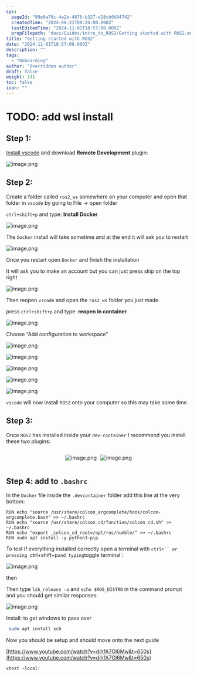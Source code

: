 ```yaml
---
sys:
  pageId: "89e0a78c-4e2b-4070-b327-d28cb0694742"
  createdTime: "2024-08-21T00:24:00.000Z"
  lastEditedTime: "2024-11-01T18:57:00.000Z"
  propFilepath: "docs/Guides/intro_to_ROS2/Getting started with ROS2.md"
title: "Getting started with ROS2"
date: "2024-11-01T18:57:00.000Z"
description: ""
tags:
  - "Onboarding"
author: "Overridden author"
draft: false
weight: 141
toc: false
icon: ""
---
```


# TODO: add wsl install

## Step 1:

[Install vscode](https://code.visualstudio.com/download) and download **Remote Development** plugin:

![image.png](https://prod-files-secure.s3.us-west-2.amazonaws.com/d518164a-d88e-44d1-a4ee-3adb3bd8bce0/efb52993-1881-4a40-b95e-6f020334f022/image.png?X-Amz-Algorithm=AWS4-HMAC-SHA256&X-Amz-Content-Sha256=UNSIGNED-PAYLOAD&X-Amz-Credential=ASIAZI2LB4662UNM5E7E%2F20250429%2Fus-west-2%2Fs3%2Faws4_request&X-Amz-Date=20250429T161032Z&X-Amz-Expires=3600&X-Amz-Security-Token=IQoJb3JpZ2luX2VjEPf%2F%2F%2F%2F%2F%2F%2F%2F%2F%2FwEaCXVzLXdlc3QtMiJGMEQCIDk7Bxmp2kpvBMLLQOyec7oIq%2BU%2ByEtSf4GWPnvLaP1cAiAQLmiqlLXg2Ee327uZf%2BDAv4LaGMme23Cy9vx%2FDdeoiCqIBAiQ%2F%2F%2F%2F%2F%2F%2F%2F%2F%2F8BEAAaDDYzNzQyMzE4MzgwNSIMh3cBpbThyE5JDoENKtwDlu6TR0Gj2pwTf%2BgSf0Q0Jvk4E%2FD2pDp50YjjR4nhG%2FhE9RHKBDLskkcRFeLaKSiArCt5qIwkNgLc2s2ADHBAnZ36%2FMLBvxRZzCVF%2FzvysjN3lOwduOncu67PQi6AHXobfee%2F%2Fw%2B6%2BHmVUkEmOCgsOz%2Bu56Sem6Io6kXBJUvWDG%2B2YOb9l312q8ztg8%2B5v4R%2Fx78i7iqM5EVnuES18tYC95z%2B48z2YVXymAcZDYTN2i2mKlaoM3IN2nk3Y2KyZhgnH8S%2FaUfPzsIltkif94unfCAmEoTtc3Q9EUCLiCgwvBlOHtyFB1vhLfT5Ze7AxPwGEai%2B8lD9NOycnmD0KHO6rPVpDOxjj5aFRGCI2%2Fc8GlBtpathqSeCybpJRwEoVkbjd6EzOxLxFsSsegUEH6vLYIoX9TFTeZjIVOF8xXxVjakk1vTvyEWQKiVh8FSSJfKDLNcf4TERRzGserW9i5j%2FuCOS9WxXmpdmT7s8T7egUDPhwK%2BH0OD5P2Wi3n%2BS5BS7PWiaOncN2IlriiYK%2FDCTS4dfZN%2BLZgOs%2FO3J2sDtD%2FUrOUzhKKYjiUHyajK%2FeMAgqApg%2BKttVcHlDrh4cALc4R9EudakBlieyhHHTobmQc8Mb7Qv3sf1tG22fcow09rDwAY6pgFWDQr6L3gT3%2BqnjPRnAPoJeI3VPMUKveuYgPpjzB8FuNd7ix99IKGLXbfebTnx75q2zks5llZDPzbLlIymgfR08IAcbHtfljy10IjDko3xrWZ%2FzfGfPyCxPuIxZGlofogT%2B4n%2Fx%2FnyIAHz2i3ChugTMXAQD88cZgHDfIAB%2BLQAZ7ya6yazW0%2Bw8u6QjM9zY2iwT1ovxonA%2F4cSX3udJQFb1eUf6CRP&X-Amz-Signature=578d9ce2d60855c274152b81d57d0c6b647d7ebdeb89705749d33c923f6a3d79&X-Amz-SignedHeaders=host&x-id=GetObject)

## Step 2:

Create a folder called `ros2_ws` somewhere on your computer and open that folder in `vscode` by going to File → open folder 

`ctrl+shift+p` and type: **Install Docker**

![image.png](https://prod-files-secure.s3.us-west-2.amazonaws.com/d518164a-d88e-44d1-a4ee-3adb3bd8bce0/2269dc0e-1cd5-47ff-bceb-c04ad9b2eab0/image.png?X-Amz-Algorithm=AWS4-HMAC-SHA256&X-Amz-Content-Sha256=UNSIGNED-PAYLOAD&X-Amz-Credential=ASIAZI2LB4662UNM5E7E%2F20250429%2Fus-west-2%2Fs3%2Faws4_request&X-Amz-Date=20250429T161032Z&X-Amz-Expires=3600&X-Amz-Security-Token=IQoJb3JpZ2luX2VjEPf%2F%2F%2F%2F%2F%2F%2F%2F%2F%2FwEaCXVzLXdlc3QtMiJGMEQCIDk7Bxmp2kpvBMLLQOyec7oIq%2BU%2ByEtSf4GWPnvLaP1cAiAQLmiqlLXg2Ee327uZf%2BDAv4LaGMme23Cy9vx%2FDdeoiCqIBAiQ%2F%2F%2F%2F%2F%2F%2F%2F%2F%2F8BEAAaDDYzNzQyMzE4MzgwNSIMh3cBpbThyE5JDoENKtwDlu6TR0Gj2pwTf%2BgSf0Q0Jvk4E%2FD2pDp50YjjR4nhG%2FhE9RHKBDLskkcRFeLaKSiArCt5qIwkNgLc2s2ADHBAnZ36%2FMLBvxRZzCVF%2FzvysjN3lOwduOncu67PQi6AHXobfee%2F%2Fw%2B6%2BHmVUkEmOCgsOz%2Bu56Sem6Io6kXBJUvWDG%2B2YOb9l312q8ztg8%2B5v4R%2Fx78i7iqM5EVnuES18tYC95z%2B48z2YVXymAcZDYTN2i2mKlaoM3IN2nk3Y2KyZhgnH8S%2FaUfPzsIltkif94unfCAmEoTtc3Q9EUCLiCgwvBlOHtyFB1vhLfT5Ze7AxPwGEai%2B8lD9NOycnmD0KHO6rPVpDOxjj5aFRGCI2%2Fc8GlBtpathqSeCybpJRwEoVkbjd6EzOxLxFsSsegUEH6vLYIoX9TFTeZjIVOF8xXxVjakk1vTvyEWQKiVh8FSSJfKDLNcf4TERRzGserW9i5j%2FuCOS9WxXmpdmT7s8T7egUDPhwK%2BH0OD5P2Wi3n%2BS5BS7PWiaOncN2IlriiYK%2FDCTS4dfZN%2BLZgOs%2FO3J2sDtD%2FUrOUzhKKYjiUHyajK%2FeMAgqApg%2BKttVcHlDrh4cALc4R9EudakBlieyhHHTobmQc8Mb7Qv3sf1tG22fcow09rDwAY6pgFWDQr6L3gT3%2BqnjPRnAPoJeI3VPMUKveuYgPpjzB8FuNd7ix99IKGLXbfebTnx75q2zks5llZDPzbLlIymgfR08IAcbHtfljy10IjDko3xrWZ%2FzfGfPyCxPuIxZGlofogT%2B4n%2Fx%2FnyIAHz2i3ChugTMXAQD88cZgHDfIAB%2BLQAZ7ya6yazW0%2Bw8u6QjM9zY2iwT1ovxonA%2F4cSX3udJQFb1eUf6CRP&X-Amz-Signature=1b2b9ced2c7c507722f204a9610322fcf665725124fd36e29da349bae41e936c&X-Amz-SignedHeaders=host&x-id=GetObject)

The `Docker` install will take sometime and at the end it will ask you to restart

![image.png](https://prod-files-secure.s3.us-west-2.amazonaws.com/d518164a-d88e-44d1-a4ee-3adb3bd8bce0/ed233f78-be33-4b1f-b89c-9c346c0e961e/image.png?X-Amz-Algorithm=AWS4-HMAC-SHA256&X-Amz-Content-Sha256=UNSIGNED-PAYLOAD&X-Amz-Credential=ASIAZI2LB4662UNM5E7E%2F20250429%2Fus-west-2%2Fs3%2Faws4_request&X-Amz-Date=20250429T161032Z&X-Amz-Expires=3600&X-Amz-Security-Token=IQoJb3JpZ2luX2VjEPf%2F%2F%2F%2F%2F%2F%2F%2F%2F%2FwEaCXVzLXdlc3QtMiJGMEQCIDk7Bxmp2kpvBMLLQOyec7oIq%2BU%2ByEtSf4GWPnvLaP1cAiAQLmiqlLXg2Ee327uZf%2BDAv4LaGMme23Cy9vx%2FDdeoiCqIBAiQ%2F%2F%2F%2F%2F%2F%2F%2F%2F%2F8BEAAaDDYzNzQyMzE4MzgwNSIMh3cBpbThyE5JDoENKtwDlu6TR0Gj2pwTf%2BgSf0Q0Jvk4E%2FD2pDp50YjjR4nhG%2FhE9RHKBDLskkcRFeLaKSiArCt5qIwkNgLc2s2ADHBAnZ36%2FMLBvxRZzCVF%2FzvysjN3lOwduOncu67PQi6AHXobfee%2F%2Fw%2B6%2BHmVUkEmOCgsOz%2Bu56Sem6Io6kXBJUvWDG%2B2YOb9l312q8ztg8%2B5v4R%2Fx78i7iqM5EVnuES18tYC95z%2B48z2YVXymAcZDYTN2i2mKlaoM3IN2nk3Y2KyZhgnH8S%2FaUfPzsIltkif94unfCAmEoTtc3Q9EUCLiCgwvBlOHtyFB1vhLfT5Ze7AxPwGEai%2B8lD9NOycnmD0KHO6rPVpDOxjj5aFRGCI2%2Fc8GlBtpathqSeCybpJRwEoVkbjd6EzOxLxFsSsegUEH6vLYIoX9TFTeZjIVOF8xXxVjakk1vTvyEWQKiVh8FSSJfKDLNcf4TERRzGserW9i5j%2FuCOS9WxXmpdmT7s8T7egUDPhwK%2BH0OD5P2Wi3n%2BS5BS7PWiaOncN2IlriiYK%2FDCTS4dfZN%2BLZgOs%2FO3J2sDtD%2FUrOUzhKKYjiUHyajK%2FeMAgqApg%2BKttVcHlDrh4cALc4R9EudakBlieyhHHTobmQc8Mb7Qv3sf1tG22fcow09rDwAY6pgFWDQr6L3gT3%2BqnjPRnAPoJeI3VPMUKveuYgPpjzB8FuNd7ix99IKGLXbfebTnx75q2zks5llZDPzbLlIymgfR08IAcbHtfljy10IjDko3xrWZ%2FzfGfPyCxPuIxZGlofogT%2B4n%2Fx%2FnyIAHz2i3ChugTMXAQD88cZgHDfIAB%2BLQAZ7ya6yazW0%2Bw8u6QjM9zY2iwT1ovxonA%2F4cSX3udJQFb1eUf6CRP&X-Amz-Signature=997c61be253a86d2d4de6a49c7bfe21c26f7f6bf514fc30518620e456db170a2&X-Amz-SignedHeaders=host&x-id=GetObject)

Once you restart open `Docker` and finish the installation

It will ask you to make an account but you can just press skip on the top right

![image.png](https://prod-files-secure.s3.us-west-2.amazonaws.com/d518164a-d88e-44d1-a4ee-3adb3bd8bce0/21010ad9-1659-4fd9-9f59-9932a09b2a3d/image.png?X-Amz-Algorithm=AWS4-HMAC-SHA256&X-Amz-Content-Sha256=UNSIGNED-PAYLOAD&X-Amz-Credential=ASIAZI2LB4662UNM5E7E%2F20250429%2Fus-west-2%2Fs3%2Faws4_request&X-Amz-Date=20250429T161032Z&X-Amz-Expires=3600&X-Amz-Security-Token=IQoJb3JpZ2luX2VjEPf%2F%2F%2F%2F%2F%2F%2F%2F%2F%2FwEaCXVzLXdlc3QtMiJGMEQCIDk7Bxmp2kpvBMLLQOyec7oIq%2BU%2ByEtSf4GWPnvLaP1cAiAQLmiqlLXg2Ee327uZf%2BDAv4LaGMme23Cy9vx%2FDdeoiCqIBAiQ%2F%2F%2F%2F%2F%2F%2F%2F%2F%2F8BEAAaDDYzNzQyMzE4MzgwNSIMh3cBpbThyE5JDoENKtwDlu6TR0Gj2pwTf%2BgSf0Q0Jvk4E%2FD2pDp50YjjR4nhG%2FhE9RHKBDLskkcRFeLaKSiArCt5qIwkNgLc2s2ADHBAnZ36%2FMLBvxRZzCVF%2FzvysjN3lOwduOncu67PQi6AHXobfee%2F%2Fw%2B6%2BHmVUkEmOCgsOz%2Bu56Sem6Io6kXBJUvWDG%2B2YOb9l312q8ztg8%2B5v4R%2Fx78i7iqM5EVnuES18tYC95z%2B48z2YVXymAcZDYTN2i2mKlaoM3IN2nk3Y2KyZhgnH8S%2FaUfPzsIltkif94unfCAmEoTtc3Q9EUCLiCgwvBlOHtyFB1vhLfT5Ze7AxPwGEai%2B8lD9NOycnmD0KHO6rPVpDOxjj5aFRGCI2%2Fc8GlBtpathqSeCybpJRwEoVkbjd6EzOxLxFsSsegUEH6vLYIoX9TFTeZjIVOF8xXxVjakk1vTvyEWQKiVh8FSSJfKDLNcf4TERRzGserW9i5j%2FuCOS9WxXmpdmT7s8T7egUDPhwK%2BH0OD5P2Wi3n%2BS5BS7PWiaOncN2IlriiYK%2FDCTS4dfZN%2BLZgOs%2FO3J2sDtD%2FUrOUzhKKYjiUHyajK%2FeMAgqApg%2BKttVcHlDrh4cALc4R9EudakBlieyhHHTobmQc8Mb7Qv3sf1tG22fcow09rDwAY6pgFWDQr6L3gT3%2BqnjPRnAPoJeI3VPMUKveuYgPpjzB8FuNd7ix99IKGLXbfebTnx75q2zks5llZDPzbLlIymgfR08IAcbHtfljy10IjDko3xrWZ%2FzfGfPyCxPuIxZGlofogT%2B4n%2Fx%2FnyIAHz2i3ChugTMXAQD88cZgHDfIAB%2BLQAZ7ya6yazW0%2Bw8u6QjM9zY2iwT1ovxonA%2F4cSX3udJQFb1eUf6CRP&X-Amz-Signature=37375ea062946d1c94f77f0def5ec5f38a17deab082c383eb091ef7875980720&X-Amz-SignedHeaders=host&x-id=GetObject)

Then reopen `vscode` and open the `ros2_ws` folder you just made

press `ctrl+shift+p` and type: **reopen in container**

![image.png](https://prod-files-secure.s3.us-west-2.amazonaws.com/d518164a-d88e-44d1-a4ee-3adb3bd8bce0/4e93b8c2-41ad-488c-8095-c74205196118/image.png?X-Amz-Algorithm=AWS4-HMAC-SHA256&X-Amz-Content-Sha256=UNSIGNED-PAYLOAD&X-Amz-Credential=ASIAZI2LB4662UNM5E7E%2F20250429%2Fus-west-2%2Fs3%2Faws4_request&X-Amz-Date=20250429T161032Z&X-Amz-Expires=3600&X-Amz-Security-Token=IQoJb3JpZ2luX2VjEPf%2F%2F%2F%2F%2F%2F%2F%2F%2F%2FwEaCXVzLXdlc3QtMiJGMEQCIDk7Bxmp2kpvBMLLQOyec7oIq%2BU%2ByEtSf4GWPnvLaP1cAiAQLmiqlLXg2Ee327uZf%2BDAv4LaGMme23Cy9vx%2FDdeoiCqIBAiQ%2F%2F%2F%2F%2F%2F%2F%2F%2F%2F8BEAAaDDYzNzQyMzE4MzgwNSIMh3cBpbThyE5JDoENKtwDlu6TR0Gj2pwTf%2BgSf0Q0Jvk4E%2FD2pDp50YjjR4nhG%2FhE9RHKBDLskkcRFeLaKSiArCt5qIwkNgLc2s2ADHBAnZ36%2FMLBvxRZzCVF%2FzvysjN3lOwduOncu67PQi6AHXobfee%2F%2Fw%2B6%2BHmVUkEmOCgsOz%2Bu56Sem6Io6kXBJUvWDG%2B2YOb9l312q8ztg8%2B5v4R%2Fx78i7iqM5EVnuES18tYC95z%2B48z2YVXymAcZDYTN2i2mKlaoM3IN2nk3Y2KyZhgnH8S%2FaUfPzsIltkif94unfCAmEoTtc3Q9EUCLiCgwvBlOHtyFB1vhLfT5Ze7AxPwGEai%2B8lD9NOycnmD0KHO6rPVpDOxjj5aFRGCI2%2Fc8GlBtpathqSeCybpJRwEoVkbjd6EzOxLxFsSsegUEH6vLYIoX9TFTeZjIVOF8xXxVjakk1vTvyEWQKiVh8FSSJfKDLNcf4TERRzGserW9i5j%2FuCOS9WxXmpdmT7s8T7egUDPhwK%2BH0OD5P2Wi3n%2BS5BS7PWiaOncN2IlriiYK%2FDCTS4dfZN%2BLZgOs%2FO3J2sDtD%2FUrOUzhKKYjiUHyajK%2FeMAgqApg%2BKttVcHlDrh4cALc4R9EudakBlieyhHHTobmQc8Mb7Qv3sf1tG22fcow09rDwAY6pgFWDQr6L3gT3%2BqnjPRnAPoJeI3VPMUKveuYgPpjzB8FuNd7ix99IKGLXbfebTnx75q2zks5llZDPzbLlIymgfR08IAcbHtfljy10IjDko3xrWZ%2FzfGfPyCxPuIxZGlofogT%2B4n%2Fx%2FnyIAHz2i3ChugTMXAQD88cZgHDfIAB%2BLQAZ7ya6yazW0%2Bw8u6QjM9zY2iwT1ovxonA%2F4cSX3udJQFb1eUf6CRP&X-Amz-Signature=9745a1cd0ad8165528d9c8b456df65c9fc5ec09d57efb3fbf194c465d42038b2&X-Amz-SignedHeaders=host&x-id=GetObject)

Choose “Add configuration to workspace”

![image.png](https://prod-files-secure.s3.us-west-2.amazonaws.com/d518164a-d88e-44d1-a4ee-3adb3bd8bce0/9560b282-5060-4989-ba37-97e7b2c22476/image.png?X-Amz-Algorithm=AWS4-HMAC-SHA256&X-Amz-Content-Sha256=UNSIGNED-PAYLOAD&X-Amz-Credential=ASIAZI2LB4662UNM5E7E%2F20250429%2Fus-west-2%2Fs3%2Faws4_request&X-Amz-Date=20250429T161032Z&X-Amz-Expires=3600&X-Amz-Security-Token=IQoJb3JpZ2luX2VjEPf%2F%2F%2F%2F%2F%2F%2F%2F%2F%2FwEaCXVzLXdlc3QtMiJGMEQCIDk7Bxmp2kpvBMLLQOyec7oIq%2BU%2ByEtSf4GWPnvLaP1cAiAQLmiqlLXg2Ee327uZf%2BDAv4LaGMme23Cy9vx%2FDdeoiCqIBAiQ%2F%2F%2F%2F%2F%2F%2F%2F%2F%2F8BEAAaDDYzNzQyMzE4MzgwNSIMh3cBpbThyE5JDoENKtwDlu6TR0Gj2pwTf%2BgSf0Q0Jvk4E%2FD2pDp50YjjR4nhG%2FhE9RHKBDLskkcRFeLaKSiArCt5qIwkNgLc2s2ADHBAnZ36%2FMLBvxRZzCVF%2FzvysjN3lOwduOncu67PQi6AHXobfee%2F%2Fw%2B6%2BHmVUkEmOCgsOz%2Bu56Sem6Io6kXBJUvWDG%2B2YOb9l312q8ztg8%2B5v4R%2Fx78i7iqM5EVnuES18tYC95z%2B48z2YVXymAcZDYTN2i2mKlaoM3IN2nk3Y2KyZhgnH8S%2FaUfPzsIltkif94unfCAmEoTtc3Q9EUCLiCgwvBlOHtyFB1vhLfT5Ze7AxPwGEai%2B8lD9NOycnmD0KHO6rPVpDOxjj5aFRGCI2%2Fc8GlBtpathqSeCybpJRwEoVkbjd6EzOxLxFsSsegUEH6vLYIoX9TFTeZjIVOF8xXxVjakk1vTvyEWQKiVh8FSSJfKDLNcf4TERRzGserW9i5j%2FuCOS9WxXmpdmT7s8T7egUDPhwK%2BH0OD5P2Wi3n%2BS5BS7PWiaOncN2IlriiYK%2FDCTS4dfZN%2BLZgOs%2FO3J2sDtD%2FUrOUzhKKYjiUHyajK%2FeMAgqApg%2BKttVcHlDrh4cALc4R9EudakBlieyhHHTobmQc8Mb7Qv3sf1tG22fcow09rDwAY6pgFWDQr6L3gT3%2BqnjPRnAPoJeI3VPMUKveuYgPpjzB8FuNd7ix99IKGLXbfebTnx75q2zks5llZDPzbLlIymgfR08IAcbHtfljy10IjDko3xrWZ%2FzfGfPyCxPuIxZGlofogT%2B4n%2Fx%2FnyIAHz2i3ChugTMXAQD88cZgHDfIAB%2BLQAZ7ya6yazW0%2Bw8u6QjM9zY2iwT1ovxonA%2F4cSX3udJQFb1eUf6CRP&X-Amz-Signature=97ae02cb978286ad122c076d88a620dcaf5f4a5ae1ffade7b6da8ffdf4a2155b&X-Amz-SignedHeaders=host&x-id=GetObject)

![image.png](https://prod-files-secure.s3.us-west-2.amazonaws.com/d518164a-d88e-44d1-a4ee-3adb3bd8bce0/2ee63f81-886b-48e8-a553-dc6e5eac99e4/image.png?X-Amz-Algorithm=AWS4-HMAC-SHA256&X-Amz-Content-Sha256=UNSIGNED-PAYLOAD&X-Amz-Credential=ASIAZI2LB4662UNM5E7E%2F20250429%2Fus-west-2%2Fs3%2Faws4_request&X-Amz-Date=20250429T161032Z&X-Amz-Expires=3600&X-Amz-Security-Token=IQoJb3JpZ2luX2VjEPf%2F%2F%2F%2F%2F%2F%2F%2F%2F%2FwEaCXVzLXdlc3QtMiJGMEQCIDk7Bxmp2kpvBMLLQOyec7oIq%2BU%2ByEtSf4GWPnvLaP1cAiAQLmiqlLXg2Ee327uZf%2BDAv4LaGMme23Cy9vx%2FDdeoiCqIBAiQ%2F%2F%2F%2F%2F%2F%2F%2F%2F%2F8BEAAaDDYzNzQyMzE4MzgwNSIMh3cBpbThyE5JDoENKtwDlu6TR0Gj2pwTf%2BgSf0Q0Jvk4E%2FD2pDp50YjjR4nhG%2FhE9RHKBDLskkcRFeLaKSiArCt5qIwkNgLc2s2ADHBAnZ36%2FMLBvxRZzCVF%2FzvysjN3lOwduOncu67PQi6AHXobfee%2F%2Fw%2B6%2BHmVUkEmOCgsOz%2Bu56Sem6Io6kXBJUvWDG%2B2YOb9l312q8ztg8%2B5v4R%2Fx78i7iqM5EVnuES18tYC95z%2B48z2YVXymAcZDYTN2i2mKlaoM3IN2nk3Y2KyZhgnH8S%2FaUfPzsIltkif94unfCAmEoTtc3Q9EUCLiCgwvBlOHtyFB1vhLfT5Ze7AxPwGEai%2B8lD9NOycnmD0KHO6rPVpDOxjj5aFRGCI2%2Fc8GlBtpathqSeCybpJRwEoVkbjd6EzOxLxFsSsegUEH6vLYIoX9TFTeZjIVOF8xXxVjakk1vTvyEWQKiVh8FSSJfKDLNcf4TERRzGserW9i5j%2FuCOS9WxXmpdmT7s8T7egUDPhwK%2BH0OD5P2Wi3n%2BS5BS7PWiaOncN2IlriiYK%2FDCTS4dfZN%2BLZgOs%2FO3J2sDtD%2FUrOUzhKKYjiUHyajK%2FeMAgqApg%2BKttVcHlDrh4cALc4R9EudakBlieyhHHTobmQc8Mb7Qv3sf1tG22fcow09rDwAY6pgFWDQr6L3gT3%2BqnjPRnAPoJeI3VPMUKveuYgPpjzB8FuNd7ix99IKGLXbfebTnx75q2zks5llZDPzbLlIymgfR08IAcbHtfljy10IjDko3xrWZ%2FzfGfPyCxPuIxZGlofogT%2B4n%2Fx%2FnyIAHz2i3ChugTMXAQD88cZgHDfIAB%2BLQAZ7ya6yazW0%2Bw8u6QjM9zY2iwT1ovxonA%2F4cSX3udJQFb1eUf6CRP&X-Amz-Signature=ecc18ce6f0942386ec7e9c20446afb4e4328f6f246a1f390df3d322bef4ca7a6&X-Amz-SignedHeaders=host&x-id=GetObject)

![image.png](https://prod-files-secure.s3.us-west-2.amazonaws.com/d518164a-d88e-44d1-a4ee-3adb3bd8bce0/ae1580b2-b048-407e-aed9-b584224a7a04/image.png?X-Amz-Algorithm=AWS4-HMAC-SHA256&X-Amz-Content-Sha256=UNSIGNED-PAYLOAD&X-Amz-Credential=ASIAZI2LB4662UNM5E7E%2F20250429%2Fus-west-2%2Fs3%2Faws4_request&X-Amz-Date=20250429T161032Z&X-Amz-Expires=3600&X-Amz-Security-Token=IQoJb3JpZ2luX2VjEPf%2F%2F%2F%2F%2F%2F%2F%2F%2F%2FwEaCXVzLXdlc3QtMiJGMEQCIDk7Bxmp2kpvBMLLQOyec7oIq%2BU%2ByEtSf4GWPnvLaP1cAiAQLmiqlLXg2Ee327uZf%2BDAv4LaGMme23Cy9vx%2FDdeoiCqIBAiQ%2F%2F%2F%2F%2F%2F%2F%2F%2F%2F8BEAAaDDYzNzQyMzE4MzgwNSIMh3cBpbThyE5JDoENKtwDlu6TR0Gj2pwTf%2BgSf0Q0Jvk4E%2FD2pDp50YjjR4nhG%2FhE9RHKBDLskkcRFeLaKSiArCt5qIwkNgLc2s2ADHBAnZ36%2FMLBvxRZzCVF%2FzvysjN3lOwduOncu67PQi6AHXobfee%2F%2Fw%2B6%2BHmVUkEmOCgsOz%2Bu56Sem6Io6kXBJUvWDG%2B2YOb9l312q8ztg8%2B5v4R%2Fx78i7iqM5EVnuES18tYC95z%2B48z2YVXymAcZDYTN2i2mKlaoM3IN2nk3Y2KyZhgnH8S%2FaUfPzsIltkif94unfCAmEoTtc3Q9EUCLiCgwvBlOHtyFB1vhLfT5Ze7AxPwGEai%2B8lD9NOycnmD0KHO6rPVpDOxjj5aFRGCI2%2Fc8GlBtpathqSeCybpJRwEoVkbjd6EzOxLxFsSsegUEH6vLYIoX9TFTeZjIVOF8xXxVjakk1vTvyEWQKiVh8FSSJfKDLNcf4TERRzGserW9i5j%2FuCOS9WxXmpdmT7s8T7egUDPhwK%2BH0OD5P2Wi3n%2BS5BS7PWiaOncN2IlriiYK%2FDCTS4dfZN%2BLZgOs%2FO3J2sDtD%2FUrOUzhKKYjiUHyajK%2FeMAgqApg%2BKttVcHlDrh4cALc4R9EudakBlieyhHHTobmQc8Mb7Qv3sf1tG22fcow09rDwAY6pgFWDQr6L3gT3%2BqnjPRnAPoJeI3VPMUKveuYgPpjzB8FuNd7ix99IKGLXbfebTnx75q2zks5llZDPzbLlIymgfR08IAcbHtfljy10IjDko3xrWZ%2FzfGfPyCxPuIxZGlofogT%2B4n%2Fx%2FnyIAHz2i3ChugTMXAQD88cZgHDfIAB%2BLQAZ7ya6yazW0%2Bw8u6QjM9zY2iwT1ovxonA%2F4cSX3udJQFb1eUf6CRP&X-Amz-Signature=b2f44801599a50ea712f3604689bbc0ba3d65179cf638276e5f8535ecbce3655&X-Amz-SignedHeaders=host&x-id=GetObject)

![image.png](https://prod-files-secure.s3.us-west-2.amazonaws.com/d518164a-d88e-44d1-a4ee-3adb3bd8bce0/53255b28-f75e-430f-b9e3-c0ac8577e42b/image.png?X-Amz-Algorithm=AWS4-HMAC-SHA256&X-Amz-Content-Sha256=UNSIGNED-PAYLOAD&X-Amz-Credential=ASIAZI2LB4662UNM5E7E%2F20250429%2Fus-west-2%2Fs3%2Faws4_request&X-Amz-Date=20250429T161032Z&X-Amz-Expires=3600&X-Amz-Security-Token=IQoJb3JpZ2luX2VjEPf%2F%2F%2F%2F%2F%2F%2F%2F%2F%2FwEaCXVzLXdlc3QtMiJGMEQCIDk7Bxmp2kpvBMLLQOyec7oIq%2BU%2ByEtSf4GWPnvLaP1cAiAQLmiqlLXg2Ee327uZf%2BDAv4LaGMme23Cy9vx%2FDdeoiCqIBAiQ%2F%2F%2F%2F%2F%2F%2F%2F%2F%2F8BEAAaDDYzNzQyMzE4MzgwNSIMh3cBpbThyE5JDoENKtwDlu6TR0Gj2pwTf%2BgSf0Q0Jvk4E%2FD2pDp50YjjR4nhG%2FhE9RHKBDLskkcRFeLaKSiArCt5qIwkNgLc2s2ADHBAnZ36%2FMLBvxRZzCVF%2FzvysjN3lOwduOncu67PQi6AHXobfee%2F%2Fw%2B6%2BHmVUkEmOCgsOz%2Bu56Sem6Io6kXBJUvWDG%2B2YOb9l312q8ztg8%2B5v4R%2Fx78i7iqM5EVnuES18tYC95z%2B48z2YVXymAcZDYTN2i2mKlaoM3IN2nk3Y2KyZhgnH8S%2FaUfPzsIltkif94unfCAmEoTtc3Q9EUCLiCgwvBlOHtyFB1vhLfT5Ze7AxPwGEai%2B8lD9NOycnmD0KHO6rPVpDOxjj5aFRGCI2%2Fc8GlBtpathqSeCybpJRwEoVkbjd6EzOxLxFsSsegUEH6vLYIoX9TFTeZjIVOF8xXxVjakk1vTvyEWQKiVh8FSSJfKDLNcf4TERRzGserW9i5j%2FuCOS9WxXmpdmT7s8T7egUDPhwK%2BH0OD5P2Wi3n%2BS5BS7PWiaOncN2IlriiYK%2FDCTS4dfZN%2BLZgOs%2FO3J2sDtD%2FUrOUzhKKYjiUHyajK%2FeMAgqApg%2BKttVcHlDrh4cALc4R9EudakBlieyhHHTobmQc8Mb7Qv3sf1tG22fcow09rDwAY6pgFWDQr6L3gT3%2BqnjPRnAPoJeI3VPMUKveuYgPpjzB8FuNd7ix99IKGLXbfebTnx75q2zks5llZDPzbLlIymgfR08IAcbHtfljy10IjDko3xrWZ%2FzfGfPyCxPuIxZGlofogT%2B4n%2Fx%2FnyIAHz2i3ChugTMXAQD88cZgHDfIAB%2BLQAZ7ya6yazW0%2Bw8u6QjM9zY2iwT1ovxonA%2F4cSX3udJQFb1eUf6CRP&X-Amz-Signature=4afe849e05fe6924582636e303a5ca9e0b30c97a4918d83cb0a302163a8d87a3&X-Amz-SignedHeaders=host&x-id=GetObject)

![image.png](https://prod-files-secure.s3.us-west-2.amazonaws.com/d518164a-d88e-44d1-a4ee-3adb3bd8bce0/7c562767-5af9-4ffb-97d1-327bcdf4ee00/image.png?X-Amz-Algorithm=AWS4-HMAC-SHA256&X-Amz-Content-Sha256=UNSIGNED-PAYLOAD&X-Amz-Credential=ASIAZI2LB4662UNM5E7E%2F20250429%2Fus-west-2%2Fs3%2Faws4_request&X-Amz-Date=20250429T161032Z&X-Amz-Expires=3600&X-Amz-Security-Token=IQoJb3JpZ2luX2VjEPf%2F%2F%2F%2F%2F%2F%2F%2F%2F%2FwEaCXVzLXdlc3QtMiJGMEQCIDk7Bxmp2kpvBMLLQOyec7oIq%2BU%2ByEtSf4GWPnvLaP1cAiAQLmiqlLXg2Ee327uZf%2BDAv4LaGMme23Cy9vx%2FDdeoiCqIBAiQ%2F%2F%2F%2F%2F%2F%2F%2F%2F%2F8BEAAaDDYzNzQyMzE4MzgwNSIMh3cBpbThyE5JDoENKtwDlu6TR0Gj2pwTf%2BgSf0Q0Jvk4E%2FD2pDp50YjjR4nhG%2FhE9RHKBDLskkcRFeLaKSiArCt5qIwkNgLc2s2ADHBAnZ36%2FMLBvxRZzCVF%2FzvysjN3lOwduOncu67PQi6AHXobfee%2F%2Fw%2B6%2BHmVUkEmOCgsOz%2Bu56Sem6Io6kXBJUvWDG%2B2YOb9l312q8ztg8%2B5v4R%2Fx78i7iqM5EVnuES18tYC95z%2B48z2YVXymAcZDYTN2i2mKlaoM3IN2nk3Y2KyZhgnH8S%2FaUfPzsIltkif94unfCAmEoTtc3Q9EUCLiCgwvBlOHtyFB1vhLfT5Ze7AxPwGEai%2B8lD9NOycnmD0KHO6rPVpDOxjj5aFRGCI2%2Fc8GlBtpathqSeCybpJRwEoVkbjd6EzOxLxFsSsegUEH6vLYIoX9TFTeZjIVOF8xXxVjakk1vTvyEWQKiVh8FSSJfKDLNcf4TERRzGserW9i5j%2FuCOS9WxXmpdmT7s8T7egUDPhwK%2BH0OD5P2Wi3n%2BS5BS7PWiaOncN2IlriiYK%2FDCTS4dfZN%2BLZgOs%2FO3J2sDtD%2FUrOUzhKKYjiUHyajK%2FeMAgqApg%2BKttVcHlDrh4cALc4R9EudakBlieyhHHTobmQc8Mb7Qv3sf1tG22fcow09rDwAY6pgFWDQr6L3gT3%2BqnjPRnAPoJeI3VPMUKveuYgPpjzB8FuNd7ix99IKGLXbfebTnx75q2zks5llZDPzbLlIymgfR08IAcbHtfljy10IjDko3xrWZ%2FzfGfPyCxPuIxZGlofogT%2B4n%2Fx%2FnyIAHz2i3ChugTMXAQD88cZgHDfIAB%2BLQAZ7ya6yazW0%2Bw8u6QjM9zY2iwT1ovxonA%2F4cSX3udJQFb1eUf6CRP&X-Amz-Signature=06f6668f7df6d5ae2f9889bed426f4e2bbcd028dc3b426116c894dabb6f39d0e&X-Amz-SignedHeaders=host&x-id=GetObject)

`vscode` will now install `ROS2` onto your computer so this may take some time.

## Step 3:

Once `ROS2` has installed inside your `dev-container` I recommend you install these two plugins:

<div style="display: flex;flex-direction: row; column-gap:10px; max-width: 630px;justify-content: center;">
<div>

![image.png](https://prod-files-secure.s3.us-west-2.amazonaws.com/d518164a-d88e-44d1-a4ee-3adb3bd8bce0/3fc3d550-5a54-4ba1-ba6b-faa01cdb7369/image.png?X-Amz-Algorithm=AWS4-HMAC-SHA256&X-Amz-Content-Sha256=UNSIGNED-PAYLOAD&X-Amz-Credential=ASIAZI2LB466R4SGWDHK%2F20250429%2Fus-west-2%2Fs3%2Faws4_request&X-Amz-Date=20250429T161033Z&X-Amz-Expires=3600&X-Amz-Security-Token=IQoJb3JpZ2luX2VjEPf%2F%2F%2F%2F%2F%2F%2F%2F%2F%2FwEaCXVzLXdlc3QtMiJIMEYCIQDpkg%2FUKOZw87Iz9I0HgCQzHbmAr8S7wr%2F2OhAVppF2KwIhAPv6jp5jD4Ik8n%2BN5c2gbreDngvntYdMYRbxxwNWFDrQKogECJD%2F%2F%2F%2F%2F%2F%2F%2F%2F%2FwEQABoMNjM3NDIzMTgzODA1IgziIIsl2Reb%2FlDxPFoq3AMXVIPXY9xyRebojnpYRmIFp8wsYuKMynGsbfKrFWTfv9zW%2FLODKm%2F%2FjrxRYr4nSMZbacDgnT2xmK%2Bsa8BiP00QhBY2VcfQJXMYKacDabQ8%2BylZscd%2F5wkDobq1tNrJChCPwiwbnrxCMhuQIMC8nPghx7sez6j8wtPa6%2F%2BXE%2FJWM6m%2BxQMvdMpHTp4StZ%2BFuuI3axqhqiIj9PaREP4zv%2BvkqFS9LONMBFXTVDZ9WsgiSp8UabcuwVDK3HQt1BOp6vmRLkzwswVadNqHQeAQkiwYR2aMwGn3icP5gKt6dhzQ5ClOG6ziiDHCCAjQlsnHusXHc8DRpryzOcyez%2FpLVoYY8IUtZjW%2FxxeCcb5oxlIZHC4jr33XG%2B95C5nTdnlzNjCEgmDcwUNQpyNf2BXJZrPF%2B1SNBV4NDr1%2F3uNLvPw7R2aRouO66bI8i9wM9%2BDkl96Y1m0It2IK9lczlasY0A2PU%2BOUALg6%2BSVjzjbVh0Fl9nFEeQZKDk4ILSlDp87MqFqqPRv4bP9E%2BuEnDSc49AxiN%2FppvL63%2BWuWHNo8ngATf6e0%2BiTW3AsZnu%2BbQilenLvZGBAgq2xh%2FfiSr%2Bvp7Sd%2BC2WnoZoDRzUkrOwWQr9X2IWgzPAMniBTjMj1uDCa28PABjqkAZLZIpUUBdKLlblUxu89pulRNJmNj5R%2Fm9qU%2BakBDrkFyWh9SAdIvIRfjMrw3sj%2Bw0s0lhXBuJIhUoKNhAIkDjOHzSWdmcquY19Zob8TBIdqvuTAAVwIhBzIU%2BOJlZBEC67vuGsryw2FRYlCMDjZGO9HsRiGzXl8BFYab4L2qSq5%2FpdeySqkMrN31hcc01yruLT25ypxVSu0COywypVlojHhupWr&X-Amz-Signature=dc54df27a3bf0207822f6e7f8852e6dea36978a80a46a3ea6a20609776e58353&X-Amz-SignedHeaders=host&x-id=GetObject)

</div>
<div>

![image.png](https://prod-files-secure.s3.us-west-2.amazonaws.com/d518164a-d88e-44d1-a4ee-3adb3bd8bce0/d994cc66-13c2-4093-a5a3-f84cf4601a82/image.png?X-Amz-Algorithm=AWS4-HMAC-SHA256&X-Amz-Content-Sha256=UNSIGNED-PAYLOAD&X-Amz-Credential=ASIAZI2LB466ZH32PF5Z%2F20250429%2Fus-west-2%2Fs3%2Faws4_request&X-Amz-Date=20250429T161034Z&X-Amz-Expires=3600&X-Amz-Security-Token=IQoJb3JpZ2luX2VjEPj%2F%2F%2F%2F%2F%2F%2F%2F%2F%2FwEaCXVzLXdlc3QtMiJHMEUCICNahQMHIGyMbCnGQFVXibAMmy3GINNdHNtCnt5PmzN%2BAiEAjJ5LVQrxanf%2BT%2F7nWqaL%2FuZJBx2FJLcuNesyQEAHvhoqiAQIkP%2F%2F%2F%2F%2F%2F%2F%2F%2F%2FARAAGgw2Mzc0MjMxODM4MDUiDIis%2FbJJ3wDzjQi1HCrcA19Kw8yXy68LLuKk5yIvqmH3S5JNUxVbDMkd3wP%2BP6rkt8laR9C90aXLzPYWnxmb%2BE6nVafjolyFKQO%2B94f2ubnMLqQWIerPwMgNe1fqC87lX9Y2u1Vc55MK2LDyA019kSiMLeu5YC%2FglWm5wZyRLdWYKclfLShe8KNjk5rlme4yGLwJloqf8oUCdyxMZH2aPL0kbpDRE70sjfuVyI4Hhmxx9RaucM5X%2F8uDokKam4ISI3nSLquOuXfWs9oH82KYRpXRClmuu%2BhRZnONBr7867%2BwwdAIXlT38MSO%2Bojq1Vpzel%2FOUPuAmhmA%2B94nEXz38jamE0pNGv25cNPDrL1uftrajSOQOivpOuw2d88H2KJlgIahIXutBl7v6b97%2FOy2QHbNCqzG4Z8tSm9PLbs4cp0OKKezlsaos41f61AjY2ZQ6cEkzZlkfCMB5c5iOV70B0vmB0lNRdGf0Za%2FYd0BUw7IBfoX7TPnCeHTZ3eNFKH8I%2BLxGih4vcV3fIffSQjNwED%2BhrsozZyU7BdQnYO7c31LI9sFoMaor487IsYm2WPEwtvaq2PwwL471Zel8IdyjqCMp%2BsF%2F72yEUHL62X4iyxDNFvueO3tfi7dd8YmRLFndRNPVKSsnW7Pg2zGMOnbw8AGOqUBHE3Aavv%2FCZ6rIksEDBxkoACHhmtu%2BNcjEQnW0pz9iGY2HQUQaf7AC99trcG9YG%2FTbTNkbG5AsZvOqv2r7AfQbYVwFOQUjxHBIAm3tkVmOVisITawQ5190PVThmuAjKxRDH9DCVwXWb62BilRLL4a2iG2FUGO%2FwL8RF1dV8N5FeUwhyg6%2BfbmDI31o1x5bf%2BSc8%2FWE8887or%2FNklFn1Cy4BL87HLR&X-Amz-Signature=a595d0935dcaecaa47069c7d180b962f2dc2fbd2b4fb48d55006e0ad9e93bfac&X-Amz-SignedHeaders=host&x-id=GetObject)

</div>
</div>

## Step 4: add to `.bashrc`

In the `Docker` file inside the `.devcontainer` folder add this line at the very bottom: 

```docker
RUN echo "source /usr/share/colcon_argcomplete/hook/colcon-argcomplete.bash" >> ~/.bashrc
RUN echo "source /usr/share/colcon_cd/function/colcon_cd.sh" >> ~/.bashrc
RUN echo "export _colcon_cd_root=/opt/ros/humble/" >> ~/.bashrc
RUN sudo apt install -y python3-pip 
```

To test if everything installed correctly open a terminal with `ctrl+`` or pressing `ctrl+shift+p` and typing `toggle terminal`:

![image.png](https://prod-files-secure.s3.us-west-2.amazonaws.com/d518164a-d88e-44d1-a4ee-3adb3bd8bce0/6a4943d8-b04e-4c02-9a58-775f3384d1a5/image.png?X-Amz-Algorithm=AWS4-HMAC-SHA256&X-Amz-Content-Sha256=UNSIGNED-PAYLOAD&X-Amz-Credential=ASIAZI2LB4662UNM5E7E%2F20250429%2Fus-west-2%2Fs3%2Faws4_request&X-Amz-Date=20250429T161032Z&X-Amz-Expires=3600&X-Amz-Security-Token=IQoJb3JpZ2luX2VjEPf%2F%2F%2F%2F%2F%2F%2F%2F%2F%2FwEaCXVzLXdlc3QtMiJGMEQCIDk7Bxmp2kpvBMLLQOyec7oIq%2BU%2ByEtSf4GWPnvLaP1cAiAQLmiqlLXg2Ee327uZf%2BDAv4LaGMme23Cy9vx%2FDdeoiCqIBAiQ%2F%2F%2F%2F%2F%2F%2F%2F%2F%2F8BEAAaDDYzNzQyMzE4MzgwNSIMh3cBpbThyE5JDoENKtwDlu6TR0Gj2pwTf%2BgSf0Q0Jvk4E%2FD2pDp50YjjR4nhG%2FhE9RHKBDLskkcRFeLaKSiArCt5qIwkNgLc2s2ADHBAnZ36%2FMLBvxRZzCVF%2FzvysjN3lOwduOncu67PQi6AHXobfee%2F%2Fw%2B6%2BHmVUkEmOCgsOz%2Bu56Sem6Io6kXBJUvWDG%2B2YOb9l312q8ztg8%2B5v4R%2Fx78i7iqM5EVnuES18tYC95z%2B48z2YVXymAcZDYTN2i2mKlaoM3IN2nk3Y2KyZhgnH8S%2FaUfPzsIltkif94unfCAmEoTtc3Q9EUCLiCgwvBlOHtyFB1vhLfT5Ze7AxPwGEai%2B8lD9NOycnmD0KHO6rPVpDOxjj5aFRGCI2%2Fc8GlBtpathqSeCybpJRwEoVkbjd6EzOxLxFsSsegUEH6vLYIoX9TFTeZjIVOF8xXxVjakk1vTvyEWQKiVh8FSSJfKDLNcf4TERRzGserW9i5j%2FuCOS9WxXmpdmT7s8T7egUDPhwK%2BH0OD5P2Wi3n%2BS5BS7PWiaOncN2IlriiYK%2FDCTS4dfZN%2BLZgOs%2FO3J2sDtD%2FUrOUzhKKYjiUHyajK%2FeMAgqApg%2BKttVcHlDrh4cALc4R9EudakBlieyhHHTobmQc8Mb7Qv3sf1tG22fcow09rDwAY6pgFWDQr6L3gT3%2BqnjPRnAPoJeI3VPMUKveuYgPpjzB8FuNd7ix99IKGLXbfebTnx75q2zks5llZDPzbLlIymgfR08IAcbHtfljy10IjDko3xrWZ%2FzfGfPyCxPuIxZGlofogT%2B4n%2Fx%2FnyIAHz2i3ChugTMXAQD88cZgHDfIAB%2BLQAZ7ya6yazW0%2Bw8u6QjM9zY2iwT1ovxonA%2F4cSX3udJQFb1eUf6CRP&X-Amz-Signature=cf555c3a5ec39db3fee6543f824949e80979b36b4e44b778f8005971cc52d31b&X-Amz-SignedHeaders=host&x-id=GetObject)

then 

Then type `lsb_release -a` and `echo $ROS_DISTRO` in the command prompt and you should get similar responses:

![image.png](https://prod-files-secure.s3.us-west-2.amazonaws.com/d518164a-d88e-44d1-a4ee-3adb3bd8bce0/3e635dec-a805-4e85-8b9e-d000e5b71a4e/image.png?X-Amz-Algorithm=AWS4-HMAC-SHA256&X-Amz-Content-Sha256=UNSIGNED-PAYLOAD&X-Amz-Credential=ASIAZI2LB4662UNM5E7E%2F20250429%2Fus-west-2%2Fs3%2Faws4_request&X-Amz-Date=20250429T161032Z&X-Amz-Expires=3600&X-Amz-Security-Token=IQoJb3JpZ2luX2VjEPf%2F%2F%2F%2F%2F%2F%2F%2F%2F%2FwEaCXVzLXdlc3QtMiJGMEQCIDk7Bxmp2kpvBMLLQOyec7oIq%2BU%2ByEtSf4GWPnvLaP1cAiAQLmiqlLXg2Ee327uZf%2BDAv4LaGMme23Cy9vx%2FDdeoiCqIBAiQ%2F%2F%2F%2F%2F%2F%2F%2F%2F%2F8BEAAaDDYzNzQyMzE4MzgwNSIMh3cBpbThyE5JDoENKtwDlu6TR0Gj2pwTf%2BgSf0Q0Jvk4E%2FD2pDp50YjjR4nhG%2FhE9RHKBDLskkcRFeLaKSiArCt5qIwkNgLc2s2ADHBAnZ36%2FMLBvxRZzCVF%2FzvysjN3lOwduOncu67PQi6AHXobfee%2F%2Fw%2B6%2BHmVUkEmOCgsOz%2Bu56Sem6Io6kXBJUvWDG%2B2YOb9l312q8ztg8%2B5v4R%2Fx78i7iqM5EVnuES18tYC95z%2B48z2YVXymAcZDYTN2i2mKlaoM3IN2nk3Y2KyZhgnH8S%2FaUfPzsIltkif94unfCAmEoTtc3Q9EUCLiCgwvBlOHtyFB1vhLfT5Ze7AxPwGEai%2B8lD9NOycnmD0KHO6rPVpDOxjj5aFRGCI2%2Fc8GlBtpathqSeCybpJRwEoVkbjd6EzOxLxFsSsegUEH6vLYIoX9TFTeZjIVOF8xXxVjakk1vTvyEWQKiVh8FSSJfKDLNcf4TERRzGserW9i5j%2FuCOS9WxXmpdmT7s8T7egUDPhwK%2BH0OD5P2Wi3n%2BS5BS7PWiaOncN2IlriiYK%2FDCTS4dfZN%2BLZgOs%2FO3J2sDtD%2FUrOUzhKKYjiUHyajK%2FeMAgqApg%2BKttVcHlDrh4cALc4R9EudakBlieyhHHTobmQc8Mb7Qv3sf1tG22fcow09rDwAY6pgFWDQr6L3gT3%2BqnjPRnAPoJeI3VPMUKveuYgPpjzB8FuNd7ix99IKGLXbfebTnx75q2zks5llZDPzbLlIymgfR08IAcbHtfljy10IjDko3xrWZ%2FzfGfPyCxPuIxZGlofogT%2B4n%2Fx%2FnyIAHz2i3ChugTMXAQD88cZgHDfIAB%2BLQAZ7ya6yazW0%2Bw8u6QjM9zY2iwT1ovxonA%2F4cSX3udJQFb1eUf6CRP&X-Amz-Signature=91595306b2c3799446bdde1b3f5f409476a78bbad75106ce0174784290774d2d&X-Amz-SignedHeaders=host&x-id=GetObject)

Install:  to get windows to pass over

```bash
 sudo apt install xcb
```

Now you should be setup and should move onto the next guide 

[https://www.youtube.com/watch?v=dihfA7Ol6Mw&t=650s](https://www.youtube.com/watch?v=dihfA7Ol6Mw&t=650s)

```python
xhost +local:
```

